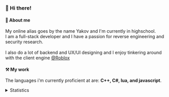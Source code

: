 ### 👋 Hi there!

#### 📜 About me

My online alias goes by the name Yakov and I'm currently in highschool. </br>
I am a full-stack developer and I have a passion for reverse engineering and security research. </br> </br>
I also do a lot of backend and UX/UI designing and I enjoy tinkering around with the client engine [@Roblox](https://github.com/Roblox) </br>

#### ⚒️ My work

The languages i'm currently proficient at are: **C++, C#, lua, and javascript**. </br>

<details>
   <summary>Statistics</summary>
    <img src="https://github-readme-stats.vercel.app/api/?username=Yakov5776&cache_seconds=7200&bg_color=0d1117&title_color=c9d1d9&text_color=8b949e&border_color=30363d&border_radius=6&icon_color=c9d1d9&include_all_commits=true&count_private=true&show_icons=true" alt="Statistics Image">
</details>
